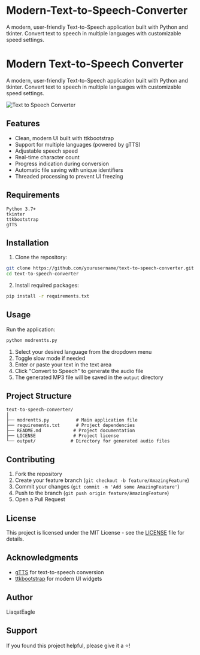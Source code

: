 # Modern-Text-to-Speech-Converter
A modern, user-friendly Text-to-Speech application built with Python and tkinter. Convert text to speech in multiple languages with customizable speed settings.
# Modern Text-to-Speech Converter

A modern, user-friendly Text-to-Speech application built with Python and tkinter. Convert text to speech in multiple languages with customizable speed settings.

![Text to Speech Converter](https://raw.githubusercontent.com/username/repo-name/main/screenshots/app-screenshot.png)

## Features

- Clean, modern UI built with ttkbootstrap
- Support for multiple languages (powered by gTTS)
- Adjustable speech speed
- Real-time character count
- Progress indication during conversion
- Automatic file saving with unique identifiers
- Threaded processing to prevent UI freezing

## Requirements

```
Python 3.7+
tkinter
ttkbootstrap
gTTS
```

## Installation

1. Clone the repository:
```bash
git clone https://github.com/yourusername/text-to-speech-converter.git
cd text-to-speech-converter
```

2. Install required packages:
```bash
pip install -r requirements.txt
```

## Usage

Run the application:
```bash
python modrentts.py
```

1. Select your desired language from the dropdown menu
2. Toggle slow mode if needed
3. Enter or paste your text in the text area
4. Click "Convert to Speech" to generate the audio file
5. The generated MP3 file will be saved in the `output` directory

## Project Structure

```
text-to-speech-converter/
│
├── modrentts.py          # Main application file
├── requirements.txt      # Project dependencies
├── README.md            # Project documentation
├── LICENSE              # Project license
└── output/             # Directory for generated audio files
```

## Contributing

1. Fork the repository
2. Create your feature branch (`git checkout -b feature/AmazingFeature`)
3. Commit your changes (`git commit -m 'Add some AmazingFeature'`)
4. Push to the branch (`git push origin feature/AmazingFeature`)
5. Open a Pull Request

## License

This project is licensed under the MIT License - see the [LICENSE](LICENSE) file for details.

## Acknowledgments

- [gTTS](https://github.com/pndurette/gTTS) for text-to-speech conversion
- [ttkbootstrap](https://github.com/israel-dryer/ttkbootstrap) for modern UI widgets

## Author

LiaqatEagle

## Support

If you found this project helpful, please give it a ⭐️!
